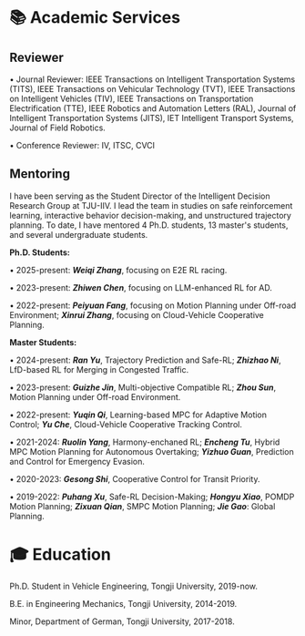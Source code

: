 # 📚 Academic Services 
## **Reviewer**
• Journal Reviewer: IEEE Transactions on Intelligent Transportation Systems (TITS), IEEE Transactions on Vehicular Technology (TVT), IEEE Transactions on Intelligent Vehicles (TIV), IEEE Transactions on Transportation Electrification (TTE), IEEE Robotics and Automation Letters (RAL), Journal of Intelligent Transportation Systems (JITS), IET Intelligent Transport Systems, Journal of Field Robotics.

• Conference Reviewer: IV, ITSC, CVCI

## **Mentoring**
I have been serving as the Student Director of the Intelligent Decision Research Group at TJU-IIV. I lead the team in studies on safe reinforcement learning, interactive behavior decision-making, and unstructured trajectory planning. To date, I have mentored 4 Ph.D. students, 13 master's students, and several undergraduate students.

**Ph.D. Students:**

• 2025-present: ***Weiqi Zhang***, focusing on E2E RL racing.

• 2023-present: ***Zhiwen Chen***, focusing on LLM-enhanced RL for AD.

• 2022-present: ***Peiyuan Fang***, focusing on Motion Planning under Off-road Environment; ***Xinrui Zhang***, focusing on Cloud-Vehicle Cooperative Planning.

**Master Students:**

• 2024-present: ***Ran Yu***, Trajectory Prediction and Safe-RL; ***Zhizhao Ni***, LfD-based RL for Merging in Congested Traffic.

• 2023-present: ***Guizhe Jin***, Multi-objective Compatible RL; ***Zhou Sun***, Motion Planning under Off-road Environment.

• 2022-present: ***Yuqin Qi***, Learning-based MPC for Adaptive Motion Control; ***Yu Che***, Cloud-Vehicle Cooperative Tracking Control.

• 2021-2024: ***Ruolin Yang***, Harmony-enchaned RL; ***Encheng Tu***, Hybrid MPC Motion Planning for Autonomous Overtaking; ***Yizhuo Guan***, Prediction and Control for Emergency Evasion.

• 2020-2023: ***Gesong Shi***, Cooperative Control for Transit Priority.

• 2019-2022: ***Puhang Xu***, Safe-RL Decision-Making; ***Hongyu Xiao***, POMDP Motion Planning; ***Zixuan Qian***, SMPC Motion Planning; ***Jie Gao***: Global Planning.

# 🎓 Education
Ph.D. Student in Vehicle Engineering, Tongji University, 2019-now.

B.E. in Engineering Mechanics, Tongji University, 2014-2019.

Minor, Department of German, Tongji University, 2017-2018.
